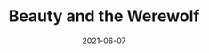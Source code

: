 ---
layout: review
title: Beauty and the Werewolf
series: 
series_num: 
permalink: 
date: 2021-06-07
updated: 
published: false
description: 
tags: 
type: 
sub_type: 
genre: 
author: 
author_page: 
publisher: 
copyright: 
summary: 
format: 
number_pages: 
cover_image: /assets/img/covers/
image_alt: 
ISBN: 
ASIN: 
amazon_cover: 
amazon_text: 
amazon_cover_text: 
amazon: 
web: 
intro: 
---